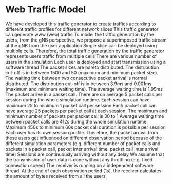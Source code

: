 # Web Traffic Model
We have developed this traffic generator to create traffics according to different traffic profiles for different network slices
This traffic generator can generate www (web) traffic
To model the traffic generation by the users, from the gNB perspective, we propose a superimposed traffic stream at the gNB from the user application 
Single slice can be deployed using multiple cells. Therefore, the total traffic generation by the traffic generator represents users traffic from multiple cells
There are various number of users in the simulation
Each user is deployed and start transmission using a software thread
The packet sizes are pareto distributed. The distribution cut-off is in between 1500 and 50 (maximum and minimum packet size). 
The waiting time between two consecutive packet arrival is normal distributed. The distribution cut-off is in between 3.9ms and 0.001ms (maximum and minimum waiting time). The average waiting time is 1.95ms
The packet arrive in a packet call. There are on average 5 packet calls per session during the whole simulation runtime. Each session can have maximum 25 to minimum 1 packet call per session
Each packet call can have average 25 packets per packet call at each session. The maximum and minimum number of packets per packet call is 30 to 1
Average waiting time between packet calls are 412s during the whole simulation runtime. Maximum 450s to minimum 60s packet call duration is possible per session
Each user has its own session profile. Therefore, the packet arrival from these users get influenced on different observation period because of the different simulation parameters (e.g. different number of packet calls and packets in a packet call, packet inter arrival time, packet call inter arrival time)
Sessions are continuously arriving without any delay
We assume that the transmission of user data is done without any throttling (e.g. fixed connection speed)
The receiver is running on a independent software thread. At the end of each observation period (1s), the receiver calculates the amount of bytes received from all the users
